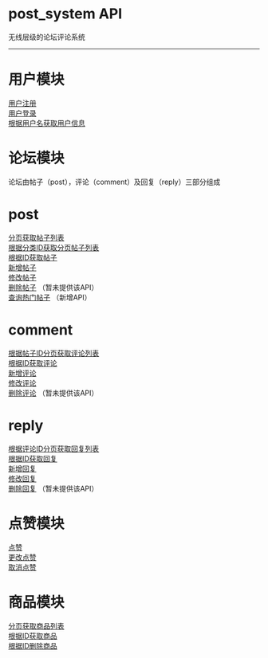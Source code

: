# post_system API
无线层级的论坛评论系统

---

# 用户模块
[用户注册](https://github.com/jovan-liu/post_system/blob/master/user/register.md)  
[用户登录](https://github.com/jovan-liu/post_system/blob/master/user/login.md)  
[根据用户名获取用户信息](https://github.com/jovan-liu/post_system/blob/master/user/get.md)  

# 论坛模块
论坛由帖子（post），评论（comment）及回复（reply）三部分组成
# post
[分页获取帖子列表](https://github.com/jovan-liu/post_system/blob/master/post/page.md)  
[根据分类ID获取分页帖子列表](https://github.com/jovan-liu/post_system/blob/master/post/pageByCategoryId.md)  
[根据ID获取帖子](https://github.com/jovan-liu/post_system/blob/master/post/get.md)  
[新增帖子](https://github.com/jovan-liu/post_system/blob/master/post/save.md)  
[修改帖子](https://github.com/jovan-liu/post_system/blob/master/post/update.md)  
[删除帖子]()  （暂未提供该API）  
[查询热门帖子](https://github.com/jovan-liu/post_system/blob/master/post/hot.md)  （新增API）

# comment
[根据帖子ID分页获取评论列表](https://github.com/jovan-liu/post_system/blob/master/comment/pageByPostId.md)  
[根据ID获取评论](https://github.com/jovan-liu/post_system/blob/master/comment/get.md)  
[新增评论](https://github.com/jovan-liu/post_system/blob/master/comment/save.md)  
[修改评论](https://github.com/jovan-liu/post_system/blob/master/comment/update.md)  
[删除评论]()  （暂未提供该API）

# reply
[根据评论ID分页获取回复列表](https://github.com/jovan-liu/post_system/blob/master/reply/pageByCommentId.md)  
[根据ID获取回复](https://github.com/jovan-liu/post_system/blob/master/reply/get.md)  
[新增回复](https://github.com/jovan-liu/post_system/blob/master/reply/save.md)  
[修改回复](https://github.com/jovan-liu/post_system/blob/master/reply/update.md)  
[删除回复]()  （暂未提供该API）

# 点赞模块
[点赞](https://github.com/jovan-liu/post_system/blob/master/vote/save.md)  
[更改点赞](https://github.com/jovan-liu/post_system/blob/master/vote/update.md)  
[取消点赞](https://github.com/jovan-liu/post_system/blob/master/vote/delete.md)  

# 商品模块
[分页获取商品列表](https://github.com/jovan-liu/post_system/blob/master/item/page.md)  
[根据ID获取商品](https://github.com/jovan-liu/post_system/blob/master/item/get.md)  
[根据ID删除商品](https://github.com/jovan-liu/post_system/blob/master/item/delete.md)  
